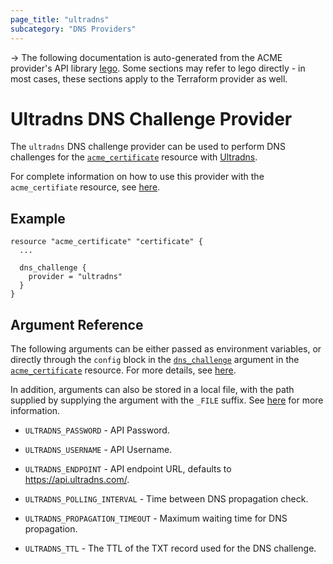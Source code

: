 ```yaml
---
page_title: "ultradns"
subcategory: "DNS Providers"
---
```


-> The following documentation is auto-generated from the ACME
provider's API library [lego](https://go-acme.github.io/lego/).  Some
sections may refer to lego directly - in most cases, these sections
apply to the Terraform provider as well.

# Ultradns DNS Challenge Provider

The `ultradns` DNS challenge provider can be used to perform DNS challenges for
the [`acme_certificate`][resource-acme-certificate] resource with
[Ultradns](https://neustarsecurityservices.com/dns-services).

[resource-acme-certificate]: ../resources/certificate.md

For complete information on how to use this provider with the `acme_certifiate`
resource, see [here][resource-acme-certificate-dns-challenges].

[resource-acme-certificate-dns-challenges]: ../resources/certificate.md#using-dns-challenges

## Example

```hcl
resource "acme_certificate" "certificate" {
  ...

  dns_challenge {
    provider = "ultradns"
  }
}
```
## Argument Reference

The following arguments can be either passed as environment variables, or
directly through the `config` block in the
[`dns_challenge`][resource-acme-certificate-dns-challenge-arg] argument in the
[`acme_certificate`][resource-acme-certificate] resource. For more details, see
[here][resource-acme-certificate-dns-challenges].

[resource-acme-certificate-dns-challenge-arg]: ../resources/certificate.md#dns_challenge

In addition, arguments can also be stored in a local file, with the path
supplied by supplying the argument with the `_FILE` suffix. See
[here][acme-certificate-file-arg-example] for more information.

[acme-certificate-file-arg-example]: ../resources/certificate.md#using-variable-files-for-provider-arguments

* `ULTRADNS_PASSWORD` - API Password.
* `ULTRADNS_USERNAME` - API Username.

* `ULTRADNS_ENDPOINT` - API endpoint URL, defaults to https://api.ultradns.com/.
* `ULTRADNS_POLLING_INTERVAL` - Time between DNS propagation check.
* `ULTRADNS_PROPAGATION_TIMEOUT` - Maximum waiting time for DNS propagation.
* `ULTRADNS_TTL` - The TTL of the TXT record used for the DNS challenge.


